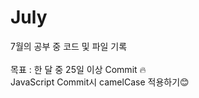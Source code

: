 # July

7월의 공부 중 코드 및 파일 기록<br><br>
목표 : 한 달 중 25일 이상 Commit 🔥<br>
JavaScript Commit시 camelCase 적용하기😊
